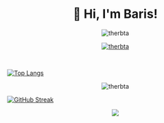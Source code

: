 
<h1 align="center">👋 Hi, I'm Baris! </h1>

<p align="center">
  <img src="https://komarev.com/ghpvc/?username=therbta&label=Profile%20views&color=0e75b6&style=flat&show_icons=true&theme=radical" alt="therbta" />
</p>

<p align="center">
  <a href="https://twitter.com/therbta" target="blank"><img src="https://img.shields.io/twitter/follow/therbta?logo=twitter&style=for-the-badge" alt="therbta" /></a>
</p>

<br>

<p align="center">

[![Top Langs](https://github-readme-stats.vercel.app/api/top-langs/?username=therbta&layout=compact)](https://github.com/anuraghazra/github-readme-stats)

</p>

<p align="center"><img align="center" src="https://github-readme-stats.vercel.app/api?username=therbta&show_icons=true&locale=en" alt="therbta" /></p>

[![GitHub Streak](https://github-readme-streak-stats.herokuapp.com?user=therbta&theme=dark&hide_border=true&date_format=M%20j%5B%2C%20Y%5D&ring=DD2727)](https://git.io/streak-stats)

<div  align="center"> <img src="https://activity-graph.herokuapp.com/graph?username=therbta&theme=xcode" /></div>

